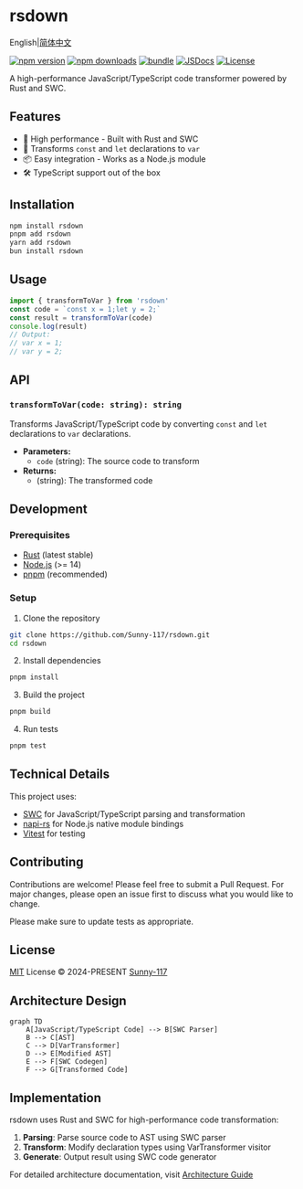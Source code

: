 # rsdown

English|[简体中文](./README.md)

[![npm version][npm-version-src]][npm-version-href]
[![npm downloads][npm-downloads-src]][npm-downloads-href]
[![bundle][bundle-src]][bundle-href]
[![JSDocs][jsdocs-src]][jsdocs-href]
[![License][license-src]][license-href]

A high-performance JavaScript/TypeScript code transformer powered by Rust and SWC.

## Features

- 🚀 High performance - Built with Rust and SWC
- 🔄 Transforms `const` and `let` declarations to `var`
- 📦 Easy integration - Works as a Node.js module
- 🛠️ TypeScript support out of the box

## Installation

```bash
npm install rsdown
pnpm add rsdown
yarn add rsdown
bun install rsdown
```
## Usage
```js
import { transformToVar } from 'rsdown'
const code = `const x = 1;let y = 2;`
const result = transformToVar(code)
console.log(result)
// Output:
// var x = 1;
// var y = 2;
```

## API

### `transformToVar(code: string): string`

Transforms JavaScript/TypeScript code by converting `const` and `let` declarations to `var` declarations.

- **Parameters:**
  - `code` (string): The source code to transform
- **Returns:**
  - (string): The transformed code

## Development

### Prerequisites

- [Rust](https://www.rust-lang.org/) (latest stable)
- [Node.js](https://nodejs.org/) (>= 14)
- [pnpm](https://pnpm.io/) (recommended)

### Setup

1. Clone the repository

```bash
git clone https://github.com/Sunny-117/rsdown.git
cd rsdown
```
2. Install dependencies
```bash
pnpm install
```

3. Build the project
```bash
pnpm build
```

4. Run tests

```bash
pnpm test
```

## Technical Details

This project uses:
- [SWC](https://swc.rs/) for JavaScript/TypeScript parsing and transformation
- [napi-rs](https://napi.rs/) for Node.js native module bindings
- [Vitest](https://vitest.dev/) for testing

## Contributing

Contributions are welcome! Please feel free to submit a Pull Request. For major changes, please open an issue first to discuss what you would like to change.

Please make sure to update tests as appropriate.

## License

[MIT](./LICENSE) License © 2024-PRESENT [Sunny-117](https://github.com/Sunny-117)

<!-- Badges -->

[npm-version-src]: https://img.shields.io/npm/v/rsdown?style=flat&colorA=080f12&colorB=1fa669
[npm-version-href]: https://npmjs.com/package/rsdown
[npm-downloads-src]: https://img.shields.io/npm/dm/rsdown?style=flat&colorA=080f12&colorB=1fa669
[npm-downloads-href]: https://npmjs.com/package/rsdown
[bundle-src]: https://img.shields.io/bundlephobia/minzip/rsdown?style=flat&colorA=080f12&colorB=1fa669&label=minzip
[bundle-href]: https://bundlephobia.com/result?p=rsdown
[license-src]: https://img.shields.io/github/license/Sunny-117/rsdown.svg?style=flat&colorA=080f12&colorB=1fa669
[license-href]: https://github.com/Sunny-117/rsdown/blob/main/LICENSE
[jsdocs-src]: https://img.shields.io/badge/jsdocs-reference-080f12?style=flat&colorA=080f12&colorB=1fa669
[jsdocs-href]: https://www.jsdocs.io/package/rsdown

## Architecture Design

```mermaid
graph TD
    A[JavaScript/TypeScript Code] --> B[SWC Parser]
    B --> C[AST]
    C --> D[VarTransformer]
    D --> E[Modified AST]
    E --> F[SWC Codegen]
    F --> G[Transformed Code]
```

## Implementation

rsdown uses Rust and SWC for high-performance code transformation:

1. **Parsing**: Parse source code to AST using SWC parser
2. **Transform**: Modify declaration types using VarTransformer visitor
3. **Generate**: Output result using SWC code generator

For detailed architecture documentation, visit [Architecture Guide](https://sunny-117.github.io/rsdown/en/guide/architecture)
